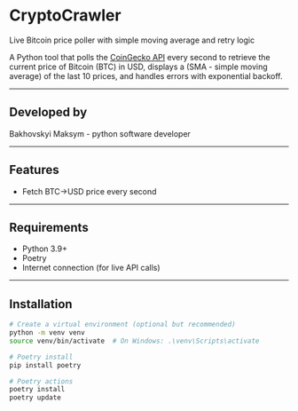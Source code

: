 # CryptoCrawler

Live Bitcoin price poller with simple moving average and retry logic

A Python tool that polls the [CoinGecko API](https://www.coingecko.com/en/api)
every second to retrieve the current price of Bitcoin (BTC) in USD,
displays a (SMA - simple moving average) of the last 10 prices,
and handles errors with exponential backoff.

---

## Developed by

Bakhovskyi Maksym - python software developer

---

## Features

- Fetch BTC→USD price every second

---

## Requirements

- Python 3.9+
- Poetry
- Internet connection (for live API calls)

---

## Installation

```bash
# Create a virtual environment (optional but recommended)
python -m venv venv
source venv/bin/activate  # On Windows: .\venv\Scripts\activate

# Poetry install
pip install poetry

# Poetry actions
poetry install
poetry update 

